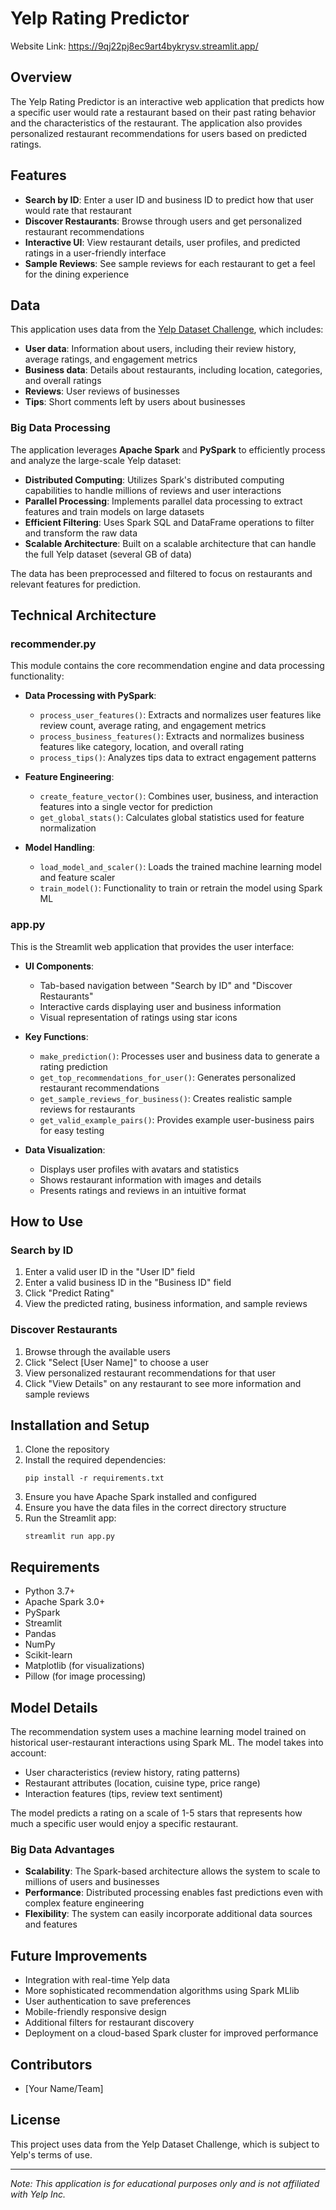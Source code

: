

# Yelp Rating Predictor

Website Link: https://9qj22pj8ec9art4bykrysv.streamlit.app/ 

## Overview
The Yelp Rating Predictor is an interactive web application that predicts how a specific user would rate a restaurant based on their past rating behavior and the characteristics of the restaurant. The application also provides personalized restaurant recommendations for users based on predicted ratings.

## Features
- **Search by ID**: Enter a user ID and business ID to predict how that user would rate that restaurant
- **Discover Restaurants**: Browse through users and get personalized restaurant recommendations
- **Interactive UI**: View restaurant details, user profiles, and predicted ratings in a user-friendly interface
- **Sample Reviews**: See sample reviews for each restaurant to get a feel for the dining experience

## Data
This application uses data from the [Yelp Dataset Challenge](https://www.yelp.com/dataset), which includes:
- **User data**: Information about users, including their review history, average ratings, and engagement metrics
- **Business data**: Details about restaurants, including location, categories, and overall ratings
- **Reviews**: User reviews of businesses
- **Tips**: Short comments left by users about businesses

### Big Data Processing
The application leverages **Apache Spark** and **PySpark** to efficiently process and analyze the large-scale Yelp dataset:
- **Distributed Computing**: Utilizes Spark's distributed computing capabilities to handle millions of reviews and user interactions
- **Parallel Processing**: Implements parallel data processing to extract features and train models on large datasets
- **Efficient Filtering**: Uses Spark SQL and DataFrame operations to filter and transform the raw data
- **Scalable Architecture**: Built on a scalable architecture that can handle the full Yelp dataset (several GB of data)

The data has been preprocessed and filtered to focus on restaurants and relevant features for prediction.

## Technical Architecture

### recommender.py
This module contains the core recommendation engine and data processing functionality:

- **Data Processing with PySpark**:
  - `process_user_features()`: Extracts and normalizes user features like review count, average rating, and engagement metrics
  - `process_business_features()`: Extracts and normalizes business features like category, location, and overall rating
  - `process_tips()`: Analyzes tips data to extract engagement patterns

- **Feature Engineering**:
  - `create_feature_vector()`: Combines user, business, and interaction features into a single vector for prediction
  - `get_global_stats()`: Calculates global statistics used for feature normalization

- **Model Handling**:
  - `load_model_and_scaler()`: Loads the trained machine learning model and feature scaler
  - `train_model()`: Functionality to train or retrain the model using Spark ML

### app.py
This is the Streamlit web application that provides the user interface:

- **UI Components**:
  - Tab-based navigation between "Search by ID" and "Discover Restaurants"
  - Interactive cards displaying user and business information
  - Visual representation of ratings using star icons

- **Key Functions**:
  - `make_prediction()`: Processes user and business data to generate a rating prediction
  - `get_top_recommendations_for_user()`: Generates personalized restaurant recommendations
  - `get_sample_reviews_for_business()`: Creates realistic sample reviews for restaurants
  - `get_valid_example_pairs()`: Provides example user-business pairs for easy testing

- **Data Visualization**:
  - Displays user profiles with avatars and statistics
  - Shows restaurant information with images and details
  - Presents ratings and reviews in an intuitive format

## How to Use

### Search by ID
1. Enter a valid user ID in the "User ID" field
2. Enter a valid business ID in the "Business ID" field
3. Click "Predict Rating"
4. View the predicted rating, business information, and sample reviews

### Discover Restaurants
1. Browse through the available users
2. Click "Select [User Name]" to choose a user
3. View personalized restaurant recommendations for that user
4. Click "View Details" on any restaurant to see more information and sample reviews

## Installation and Setup
1. Clone the repository
2. Install the required dependencies:
   ```
   pip install -r requirements.txt
   ```
3. Ensure you have Apache Spark installed and configured
4. Ensure you have the data files in the correct directory structure
5. Run the Streamlit app:
   ```
   streamlit run app.py
   ```

## Requirements
- Python 3.7+
- Apache Spark 3.0+
- PySpark
- Streamlit
- Pandas
- NumPy
- Scikit-learn
- Matplotlib (for visualizations)
- Pillow (for image processing)

## Model Details
The recommendation system uses a machine learning model trained on historical user-restaurant interactions using Spark ML. The model takes into account:

- User characteristics (review history, rating patterns)
- Restaurant attributes (location, cuisine type, price range)
- Interaction features (tips, review text sentiment)

The model predicts a rating on a scale of 1-5 stars that represents how much a specific user would enjoy a specific restaurant.

### Big Data Advantages
- **Scalability**: The Spark-based architecture allows the system to scale to millions of users and businesses
- **Performance**: Distributed processing enables fast predictions even with complex feature engineering
- **Flexibility**: The system can easily incorporate additional data sources and features

## Future Improvements
- Integration with real-time Yelp data
- More sophisticated recommendation algorithms using Spark MLlib
- User authentication to save preferences
- Mobile-friendly responsive design
- Additional filters for restaurant discovery
- Deployment on a cloud-based Spark cluster for improved performance

## Contributors
- [Your Name/Team]

## License
This project uses data from the Yelp Dataset Challenge, which is subject to Yelp's terms of use.

---

*Note: This application is for educational purposes only and is not affiliated with Yelp Inc.*
